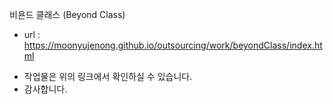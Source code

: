 비욘드 클래스 (Beyond Class)

- url : https://moonyujenong.github.io/outsourcing/work/beyondClass/index.html

* 작업물은 위의 링크에서 확인하실 수 있습니다.
* 감사합니다.
